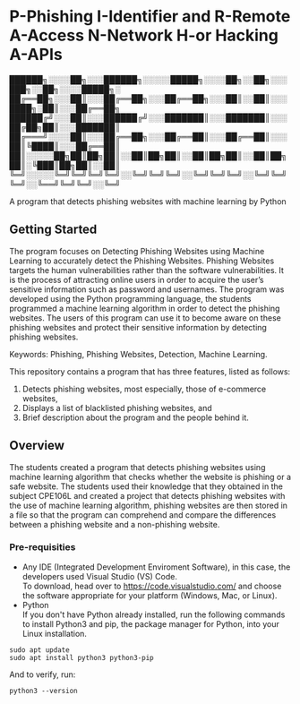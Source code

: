 # P-Phishing  I-Identifier and  R-Remote  A-Access  N-Network  H-or Hacking  A-APIs 

██████╗░░░░██╗░░░██████╗░░░░░█████╗░░░░██╗░░██╗░░░███╗░░██╗░░░░█████╗░
██╔══██╗░░░██║░░░██╔══██╗░░░██╔══██╗░░░██║░░██║░░░████╗░██║░░░██╔══██╗
██████╔╝░░░██║░░░██████╔╝░░░███████║░░░███████║░░░██╔██╗██║░░░███████║
██╔═══╝░░░░██║░░░██╔══██╗░░░██╔══██║░░░██╔══██║░░░██║╚████║░░░██╔══██║
██║░░░░░██╗██║██╗██║░░██║██╗██║░░██║██╗██║░░██║██╗██║░╚███║██╗██║░░██║
╚═╝░░░░░╚═╝╚═╝╚═╝╚═╝░░╚═╝╚═╝╚═╝░░╚═╝╚═╝╚═╝░░╚═╝╚═╝╚═╝░░╚══╝╚═╝╚═╝░░╚═╝

A program that detects phishing websites with machine learning by Python

## Getting Started
The program focuses on Detecting Phishing Websites using Machine Learning to accurately detect the Phishing Websites. Phishing Websites targets the human vulnerabilities rather than the software vulnerabilities. It is the process of attracting online users in order to acquire the user’s sensitive information such as password and usernames. The program was developed using the Python programming language, the students programmed a machine learning algorithm in order to detect the phishing websites. The users of this program can use it to become aware on these phishing websites and protect their sensitive information by detecting phishing websites. 

Keywords: Phishing, Phishing Websites, Detection, Machine Learning. 

This repository contains a program that has three features, listed as follows:
  1. Detects phishing websites, most especially, those of e-commerce websites,
  2. Displays a list of blacklisted phishing websites, and
  3. Brief description about the program and the people behind it.

## Overview
The students created a program that detects phishing websites using machine learning algorithm that checks whether the website is phishing or a safe website. The students used their knowledge that they obtained in the subject CPE106L and created a project that detects phishing websites with the use of machine learning algorithm, phishing websites are then stored in a file so that the program can comprehend and compare the differences between a phishing website and a non-phishing website. 

### Pre-requisities
* Any IDE (Integrated Development Enviroment Software), in this case, the developers used Visual Studio (VS) Code. <br />
To download, head over to https://code.visualstudio.com/ and choose the software appropriate for your platform (Windows, Mac, or Linux).
* Python <br />
If you don't have Python already installed, run the following commands to install Python3 and pip, the package manager for Python, into your Linux installation.
```
sudo apt update
sudo apt install python3 python3-pip
```
And to verify, run:
```
python3 --version
```
